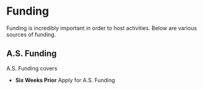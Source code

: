 # Funding

Funding is incredibly important in order to host activities. Below are various sources of funding.

## A.S. Funding

A.S. Funding covers

* **Six Weeks Prior** Apply for A.S. Funding

